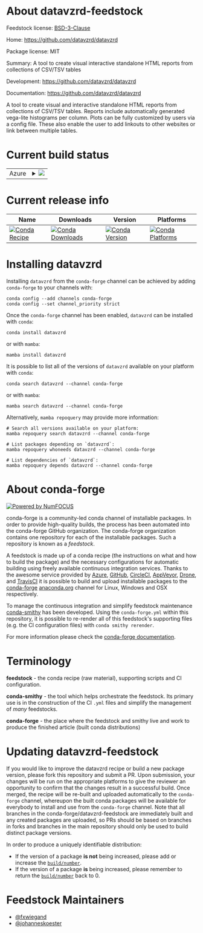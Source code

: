 About datavzrd-feedstock
========================

Feedstock license: [BSD-3-Clause](https://github.com/conda-forge/datavzrd-feedstock/blob/main/LICENSE.txt)

Home: https://github.com/datavzrd/datavzrd

Package license: MIT

Summary: A tool to create visual interactive standalone HTML reports from collections of CSV/TSV tables

Development: https://github.com/datavzrd/datavzrd

Documentation: https://github.com/datavzrd/datavzrd

A tool to create visual and interactive standalone HTML reports from
collections of CSV/TSV tables.
Reports include automatically generated vega-lite histograms
per column. Plots can be fully customized by users via a config file.
These also enable the user to add linkouts to other websites or link
between multiple tables.


Current build status
====================


<table>
    
  <tr>
    <td>Azure</td>
    <td>
      <details>
        <summary>
          <a href="https://dev.azure.com/conda-forge/feedstock-builds/_build/latest?definitionId=15465&branchName=main">
            <img src="https://dev.azure.com/conda-forge/feedstock-builds/_apis/build/status/datavzrd-feedstock?branchName=main">
          </a>
        </summary>
        <table>
          <thead><tr><th>Variant</th><th>Status</th></tr></thead>
          <tbody><tr>
              <td>linux_64_nodejs20python3.10.____cpython</td>
              <td>
                <a href="https://dev.azure.com/conda-forge/feedstock-builds/_build/latest?definitionId=15465&branchName=main">
                  <img src="https://dev.azure.com/conda-forge/feedstock-builds/_apis/build/status/datavzrd-feedstock?branchName=main&jobName=linux&configuration=linux%20linux_64_nodejs20python3.10.____cpython" alt="variant">
                </a>
              </td>
            </tr><tr>
              <td>linux_64_nodejs20python3.11.____cpython</td>
              <td>
                <a href="https://dev.azure.com/conda-forge/feedstock-builds/_build/latest?definitionId=15465&branchName=main">
                  <img src="https://dev.azure.com/conda-forge/feedstock-builds/_apis/build/status/datavzrd-feedstock?branchName=main&jobName=linux&configuration=linux%20linux_64_nodejs20python3.11.____cpython" alt="variant">
                </a>
              </td>
            </tr><tr>
              <td>linux_64_nodejs20python3.12.____cpython</td>
              <td>
                <a href="https://dev.azure.com/conda-forge/feedstock-builds/_build/latest?definitionId=15465&branchName=main">
                  <img src="https://dev.azure.com/conda-forge/feedstock-builds/_apis/build/status/datavzrd-feedstock?branchName=main&jobName=linux&configuration=linux%20linux_64_nodejs20python3.12.____cpython" alt="variant">
                </a>
              </td>
            </tr><tr>
              <td>linux_64_nodejs20python3.13.____cp313</td>
              <td>
                <a href="https://dev.azure.com/conda-forge/feedstock-builds/_build/latest?definitionId=15465&branchName=main">
                  <img src="https://dev.azure.com/conda-forge/feedstock-builds/_apis/build/status/datavzrd-feedstock?branchName=main&jobName=linux&configuration=linux%20linux_64_nodejs20python3.13.____cp313" alt="variant">
                </a>
              </td>
            </tr><tr>
              <td>linux_64_nodejs20python3.14.____cp314</td>
              <td>
                <a href="https://dev.azure.com/conda-forge/feedstock-builds/_build/latest?definitionId=15465&branchName=main">
                  <img src="https://dev.azure.com/conda-forge/feedstock-builds/_apis/build/status/datavzrd-feedstock?branchName=main&jobName=linux&configuration=linux%20linux_64_nodejs20python3.14.____cp314" alt="variant">
                </a>
              </td>
            </tr><tr>
              <td>linux_64_nodejs22python3.10.____cpython</td>
              <td>
                <a href="https://dev.azure.com/conda-forge/feedstock-builds/_build/latest?definitionId=15465&branchName=main">
                  <img src="https://dev.azure.com/conda-forge/feedstock-builds/_apis/build/status/datavzrd-feedstock?branchName=main&jobName=linux&configuration=linux%20linux_64_nodejs22python3.10.____cpython" alt="variant">
                </a>
              </td>
            </tr><tr>
              <td>linux_64_nodejs22python3.11.____cpython</td>
              <td>
                <a href="https://dev.azure.com/conda-forge/feedstock-builds/_build/latest?definitionId=15465&branchName=main">
                  <img src="https://dev.azure.com/conda-forge/feedstock-builds/_apis/build/status/datavzrd-feedstock?branchName=main&jobName=linux&configuration=linux%20linux_64_nodejs22python3.11.____cpython" alt="variant">
                </a>
              </td>
            </tr><tr>
              <td>linux_64_nodejs22python3.12.____cpython</td>
              <td>
                <a href="https://dev.azure.com/conda-forge/feedstock-builds/_build/latest?definitionId=15465&branchName=main">
                  <img src="https://dev.azure.com/conda-forge/feedstock-builds/_apis/build/status/datavzrd-feedstock?branchName=main&jobName=linux&configuration=linux%20linux_64_nodejs22python3.12.____cpython" alt="variant">
                </a>
              </td>
            </tr><tr>
              <td>linux_64_nodejs22python3.13.____cp313</td>
              <td>
                <a href="https://dev.azure.com/conda-forge/feedstock-builds/_build/latest?definitionId=15465&branchName=main">
                  <img src="https://dev.azure.com/conda-forge/feedstock-builds/_apis/build/status/datavzrd-feedstock?branchName=main&jobName=linux&configuration=linux%20linux_64_nodejs22python3.13.____cp313" alt="variant">
                </a>
              </td>
            </tr><tr>
              <td>linux_64_nodejs22python3.14.____cp314</td>
              <td>
                <a href="https://dev.azure.com/conda-forge/feedstock-builds/_build/latest?definitionId=15465&branchName=main">
                  <img src="https://dev.azure.com/conda-forge/feedstock-builds/_apis/build/status/datavzrd-feedstock?branchName=main&jobName=linux&configuration=linux%20linux_64_nodejs22python3.14.____cp314" alt="variant">
                </a>
              </td>
            </tr><tr>
              <td>linux_aarch64_nodejs20python3.10.____cpython</td>
              <td>
                <a href="https://dev.azure.com/conda-forge/feedstock-builds/_build/latest?definitionId=15465&branchName=main">
                  <img src="https://dev.azure.com/conda-forge/feedstock-builds/_apis/build/status/datavzrd-feedstock?branchName=main&jobName=linux&configuration=linux%20linux_aarch64_nodejs20python3.10.____cpython" alt="variant">
                </a>
              </td>
            </tr><tr>
              <td>linux_aarch64_nodejs20python3.11.____cpython</td>
              <td>
                <a href="https://dev.azure.com/conda-forge/feedstock-builds/_build/latest?definitionId=15465&branchName=main">
                  <img src="https://dev.azure.com/conda-forge/feedstock-builds/_apis/build/status/datavzrd-feedstock?branchName=main&jobName=linux&configuration=linux%20linux_aarch64_nodejs20python3.11.____cpython" alt="variant">
                </a>
              </td>
            </tr><tr>
              <td>linux_aarch64_nodejs20python3.12.____cpython</td>
              <td>
                <a href="https://dev.azure.com/conda-forge/feedstock-builds/_build/latest?definitionId=15465&branchName=main">
                  <img src="https://dev.azure.com/conda-forge/feedstock-builds/_apis/build/status/datavzrd-feedstock?branchName=main&jobName=linux&configuration=linux%20linux_aarch64_nodejs20python3.12.____cpython" alt="variant">
                </a>
              </td>
            </tr><tr>
              <td>linux_aarch64_nodejs20python3.13.____cp313</td>
              <td>
                <a href="https://dev.azure.com/conda-forge/feedstock-builds/_build/latest?definitionId=15465&branchName=main">
                  <img src="https://dev.azure.com/conda-forge/feedstock-builds/_apis/build/status/datavzrd-feedstock?branchName=main&jobName=linux&configuration=linux%20linux_aarch64_nodejs20python3.13.____cp313" alt="variant">
                </a>
              </td>
            </tr><tr>
              <td>linux_aarch64_nodejs20python3.14.____cp314</td>
              <td>
                <a href="https://dev.azure.com/conda-forge/feedstock-builds/_build/latest?definitionId=15465&branchName=main">
                  <img src="https://dev.azure.com/conda-forge/feedstock-builds/_apis/build/status/datavzrd-feedstock?branchName=main&jobName=linux&configuration=linux%20linux_aarch64_nodejs20python3.14.____cp314" alt="variant">
                </a>
              </td>
            </tr><tr>
              <td>linux_aarch64_nodejs22python3.10.____cpython</td>
              <td>
                <a href="https://dev.azure.com/conda-forge/feedstock-builds/_build/latest?definitionId=15465&branchName=main">
                  <img src="https://dev.azure.com/conda-forge/feedstock-builds/_apis/build/status/datavzrd-feedstock?branchName=main&jobName=linux&configuration=linux%20linux_aarch64_nodejs22python3.10.____cpython" alt="variant">
                </a>
              </td>
            </tr><tr>
              <td>linux_aarch64_nodejs22python3.11.____cpython</td>
              <td>
                <a href="https://dev.azure.com/conda-forge/feedstock-builds/_build/latest?definitionId=15465&branchName=main">
                  <img src="https://dev.azure.com/conda-forge/feedstock-builds/_apis/build/status/datavzrd-feedstock?branchName=main&jobName=linux&configuration=linux%20linux_aarch64_nodejs22python3.11.____cpython" alt="variant">
                </a>
              </td>
            </tr><tr>
              <td>linux_aarch64_nodejs22python3.12.____cpython</td>
              <td>
                <a href="https://dev.azure.com/conda-forge/feedstock-builds/_build/latest?definitionId=15465&branchName=main">
                  <img src="https://dev.azure.com/conda-forge/feedstock-builds/_apis/build/status/datavzrd-feedstock?branchName=main&jobName=linux&configuration=linux%20linux_aarch64_nodejs22python3.12.____cpython" alt="variant">
                </a>
              </td>
            </tr><tr>
              <td>linux_aarch64_nodejs22python3.13.____cp313</td>
              <td>
                <a href="https://dev.azure.com/conda-forge/feedstock-builds/_build/latest?definitionId=15465&branchName=main">
                  <img src="https://dev.azure.com/conda-forge/feedstock-builds/_apis/build/status/datavzrd-feedstock?branchName=main&jobName=linux&configuration=linux%20linux_aarch64_nodejs22python3.13.____cp313" alt="variant">
                </a>
              </td>
            </tr><tr>
              <td>linux_aarch64_nodejs22python3.14.____cp314</td>
              <td>
                <a href="https://dev.azure.com/conda-forge/feedstock-builds/_build/latest?definitionId=15465&branchName=main">
                  <img src="https://dev.azure.com/conda-forge/feedstock-builds/_apis/build/status/datavzrd-feedstock?branchName=main&jobName=linux&configuration=linux%20linux_aarch64_nodejs22python3.14.____cp314" alt="variant">
                </a>
              </td>
            </tr><tr>
              <td>osx_64_nodejs20python3.10.____cpython</td>
              <td>
                <a href="https://dev.azure.com/conda-forge/feedstock-builds/_build/latest?definitionId=15465&branchName=main">
                  <img src="https://dev.azure.com/conda-forge/feedstock-builds/_apis/build/status/datavzrd-feedstock?branchName=main&jobName=osx&configuration=osx%20osx_64_nodejs20python3.10.____cpython" alt="variant">
                </a>
              </td>
            </tr><tr>
              <td>osx_64_nodejs20python3.11.____cpython</td>
              <td>
                <a href="https://dev.azure.com/conda-forge/feedstock-builds/_build/latest?definitionId=15465&branchName=main">
                  <img src="https://dev.azure.com/conda-forge/feedstock-builds/_apis/build/status/datavzrd-feedstock?branchName=main&jobName=osx&configuration=osx%20osx_64_nodejs20python3.11.____cpython" alt="variant">
                </a>
              </td>
            </tr><tr>
              <td>osx_64_nodejs20python3.12.____cpython</td>
              <td>
                <a href="https://dev.azure.com/conda-forge/feedstock-builds/_build/latest?definitionId=15465&branchName=main">
                  <img src="https://dev.azure.com/conda-forge/feedstock-builds/_apis/build/status/datavzrd-feedstock?branchName=main&jobName=osx&configuration=osx%20osx_64_nodejs20python3.12.____cpython" alt="variant">
                </a>
              </td>
            </tr><tr>
              <td>osx_64_nodejs20python3.13.____cp313</td>
              <td>
                <a href="https://dev.azure.com/conda-forge/feedstock-builds/_build/latest?definitionId=15465&branchName=main">
                  <img src="https://dev.azure.com/conda-forge/feedstock-builds/_apis/build/status/datavzrd-feedstock?branchName=main&jobName=osx&configuration=osx%20osx_64_nodejs20python3.13.____cp313" alt="variant">
                </a>
              </td>
            </tr><tr>
              <td>osx_64_nodejs20python3.14.____cp314</td>
              <td>
                <a href="https://dev.azure.com/conda-forge/feedstock-builds/_build/latest?definitionId=15465&branchName=main">
                  <img src="https://dev.azure.com/conda-forge/feedstock-builds/_apis/build/status/datavzrd-feedstock?branchName=main&jobName=osx&configuration=osx%20osx_64_nodejs20python3.14.____cp314" alt="variant">
                </a>
              </td>
            </tr><tr>
              <td>osx_64_nodejs22python3.10.____cpython</td>
              <td>
                <a href="https://dev.azure.com/conda-forge/feedstock-builds/_build/latest?definitionId=15465&branchName=main">
                  <img src="https://dev.azure.com/conda-forge/feedstock-builds/_apis/build/status/datavzrd-feedstock?branchName=main&jobName=osx&configuration=osx%20osx_64_nodejs22python3.10.____cpython" alt="variant">
                </a>
              </td>
            </tr><tr>
              <td>osx_64_nodejs22python3.11.____cpython</td>
              <td>
                <a href="https://dev.azure.com/conda-forge/feedstock-builds/_build/latest?definitionId=15465&branchName=main">
                  <img src="https://dev.azure.com/conda-forge/feedstock-builds/_apis/build/status/datavzrd-feedstock?branchName=main&jobName=osx&configuration=osx%20osx_64_nodejs22python3.11.____cpython" alt="variant">
                </a>
              </td>
            </tr><tr>
              <td>osx_64_nodejs22python3.12.____cpython</td>
              <td>
                <a href="https://dev.azure.com/conda-forge/feedstock-builds/_build/latest?definitionId=15465&branchName=main">
                  <img src="https://dev.azure.com/conda-forge/feedstock-builds/_apis/build/status/datavzrd-feedstock?branchName=main&jobName=osx&configuration=osx%20osx_64_nodejs22python3.12.____cpython" alt="variant">
                </a>
              </td>
            </tr><tr>
              <td>osx_64_nodejs22python3.13.____cp313</td>
              <td>
                <a href="https://dev.azure.com/conda-forge/feedstock-builds/_build/latest?definitionId=15465&branchName=main">
                  <img src="https://dev.azure.com/conda-forge/feedstock-builds/_apis/build/status/datavzrd-feedstock?branchName=main&jobName=osx&configuration=osx%20osx_64_nodejs22python3.13.____cp313" alt="variant">
                </a>
              </td>
            </tr><tr>
              <td>osx_64_nodejs22python3.14.____cp314</td>
              <td>
                <a href="https://dev.azure.com/conda-forge/feedstock-builds/_build/latest?definitionId=15465&branchName=main">
                  <img src="https://dev.azure.com/conda-forge/feedstock-builds/_apis/build/status/datavzrd-feedstock?branchName=main&jobName=osx&configuration=osx%20osx_64_nodejs22python3.14.____cp314" alt="variant">
                </a>
              </td>
            </tr><tr>
              <td>osx_arm64_nodejs20python3.10.____cpython</td>
              <td>
                <a href="https://dev.azure.com/conda-forge/feedstock-builds/_build/latest?definitionId=15465&branchName=main">
                  <img src="https://dev.azure.com/conda-forge/feedstock-builds/_apis/build/status/datavzrd-feedstock?branchName=main&jobName=osx&configuration=osx%20osx_arm64_nodejs20python3.10.____cpython" alt="variant">
                </a>
              </td>
            </tr><tr>
              <td>osx_arm64_nodejs20python3.11.____cpython</td>
              <td>
                <a href="https://dev.azure.com/conda-forge/feedstock-builds/_build/latest?definitionId=15465&branchName=main">
                  <img src="https://dev.azure.com/conda-forge/feedstock-builds/_apis/build/status/datavzrd-feedstock?branchName=main&jobName=osx&configuration=osx%20osx_arm64_nodejs20python3.11.____cpython" alt="variant">
                </a>
              </td>
            </tr><tr>
              <td>osx_arm64_nodejs20python3.12.____cpython</td>
              <td>
                <a href="https://dev.azure.com/conda-forge/feedstock-builds/_build/latest?definitionId=15465&branchName=main">
                  <img src="https://dev.azure.com/conda-forge/feedstock-builds/_apis/build/status/datavzrd-feedstock?branchName=main&jobName=osx&configuration=osx%20osx_arm64_nodejs20python3.12.____cpython" alt="variant">
                </a>
              </td>
            </tr><tr>
              <td>osx_arm64_nodejs20python3.13.____cp313</td>
              <td>
                <a href="https://dev.azure.com/conda-forge/feedstock-builds/_build/latest?definitionId=15465&branchName=main">
                  <img src="https://dev.azure.com/conda-forge/feedstock-builds/_apis/build/status/datavzrd-feedstock?branchName=main&jobName=osx&configuration=osx%20osx_arm64_nodejs20python3.13.____cp313" alt="variant">
                </a>
              </td>
            </tr><tr>
              <td>osx_arm64_nodejs20python3.14.____cp314</td>
              <td>
                <a href="https://dev.azure.com/conda-forge/feedstock-builds/_build/latest?definitionId=15465&branchName=main">
                  <img src="https://dev.azure.com/conda-forge/feedstock-builds/_apis/build/status/datavzrd-feedstock?branchName=main&jobName=osx&configuration=osx%20osx_arm64_nodejs20python3.14.____cp314" alt="variant">
                </a>
              </td>
            </tr><tr>
              <td>osx_arm64_nodejs22python3.10.____cpython</td>
              <td>
                <a href="https://dev.azure.com/conda-forge/feedstock-builds/_build/latest?definitionId=15465&branchName=main">
                  <img src="https://dev.azure.com/conda-forge/feedstock-builds/_apis/build/status/datavzrd-feedstock?branchName=main&jobName=osx&configuration=osx%20osx_arm64_nodejs22python3.10.____cpython" alt="variant">
                </a>
              </td>
            </tr><tr>
              <td>osx_arm64_nodejs22python3.11.____cpython</td>
              <td>
                <a href="https://dev.azure.com/conda-forge/feedstock-builds/_build/latest?definitionId=15465&branchName=main">
                  <img src="https://dev.azure.com/conda-forge/feedstock-builds/_apis/build/status/datavzrd-feedstock?branchName=main&jobName=osx&configuration=osx%20osx_arm64_nodejs22python3.11.____cpython" alt="variant">
                </a>
              </td>
            </tr><tr>
              <td>osx_arm64_nodejs22python3.12.____cpython</td>
              <td>
                <a href="https://dev.azure.com/conda-forge/feedstock-builds/_build/latest?definitionId=15465&branchName=main">
                  <img src="https://dev.azure.com/conda-forge/feedstock-builds/_apis/build/status/datavzrd-feedstock?branchName=main&jobName=osx&configuration=osx%20osx_arm64_nodejs22python3.12.____cpython" alt="variant">
                </a>
              </td>
            </tr><tr>
              <td>osx_arm64_nodejs22python3.13.____cp313</td>
              <td>
                <a href="https://dev.azure.com/conda-forge/feedstock-builds/_build/latest?definitionId=15465&branchName=main">
                  <img src="https://dev.azure.com/conda-forge/feedstock-builds/_apis/build/status/datavzrd-feedstock?branchName=main&jobName=osx&configuration=osx%20osx_arm64_nodejs22python3.13.____cp313" alt="variant">
                </a>
              </td>
            </tr><tr>
              <td>osx_arm64_nodejs22python3.14.____cp314</td>
              <td>
                <a href="https://dev.azure.com/conda-forge/feedstock-builds/_build/latest?definitionId=15465&branchName=main">
                  <img src="https://dev.azure.com/conda-forge/feedstock-builds/_apis/build/status/datavzrd-feedstock?branchName=main&jobName=osx&configuration=osx%20osx_arm64_nodejs22python3.14.____cp314" alt="variant">
                </a>
              </td>
            </tr>
          </tbody>
        </table>
      </details>
    </td>
  </tr>
</table>

Current release info
====================

| Name | Downloads | Version | Platforms |
| --- | --- | --- | --- |
| [![Conda Recipe](https://img.shields.io/badge/recipe-datavzrd-green.svg)](https://anaconda.org/conda-forge/datavzrd) | [![Conda Downloads](https://img.shields.io/conda/dn/conda-forge/datavzrd.svg)](https://anaconda.org/conda-forge/datavzrd) | [![Conda Version](https://img.shields.io/conda/vn/conda-forge/datavzrd.svg)](https://anaconda.org/conda-forge/datavzrd) | [![Conda Platforms](https://img.shields.io/conda/pn/conda-forge/datavzrd.svg)](https://anaconda.org/conda-forge/datavzrd) |

Installing datavzrd
===================

Installing `datavzrd` from the `conda-forge` channel can be achieved by adding `conda-forge` to your channels with:

```
conda config --add channels conda-forge
conda config --set channel_priority strict
```

Once the `conda-forge` channel has been enabled, `datavzrd` can be installed with `conda`:

```
conda install datavzrd
```

or with `mamba`:

```
mamba install datavzrd
```

It is possible to list all of the versions of `datavzrd` available on your platform with `conda`:

```
conda search datavzrd --channel conda-forge
```

or with `mamba`:

```
mamba search datavzrd --channel conda-forge
```

Alternatively, `mamba repoquery` may provide more information:

```
# Search all versions available on your platform:
mamba repoquery search datavzrd --channel conda-forge

# List packages depending on `datavzrd`:
mamba repoquery whoneeds datavzrd --channel conda-forge

# List dependencies of `datavzrd`:
mamba repoquery depends datavzrd --channel conda-forge
```


About conda-forge
=================

[![Powered by
NumFOCUS](https://img.shields.io/badge/powered%20by-NumFOCUS-orange.svg?style=flat&colorA=E1523D&colorB=007D8A)](https://numfocus.org)

conda-forge is a community-led conda channel of installable packages.
In order to provide high-quality builds, the process has been automated into the
conda-forge GitHub organization. The conda-forge organization contains one repository
for each of the installable packages. Such a repository is known as a *feedstock*.

A feedstock is made up of a conda recipe (the instructions on what and how to build
the package) and the necessary configurations for automatic building using freely
available continuous integration services. Thanks to the awesome service provided by
[Azure](https://azure.microsoft.com/en-us/services/devops/), [GitHub](https://github.com/),
[CircleCI](https://circleci.com/), [AppVeyor](https://www.appveyor.com/),
[Drone](https://cloud.drone.io/welcome), and [TravisCI](https://travis-ci.com/)
it is possible to build and upload installable packages to the
[conda-forge](https://anaconda.org/conda-forge) [anaconda.org](https://anaconda.org/)
channel for Linux, Windows and OSX respectively.

To manage the continuous integration and simplify feedstock maintenance
[conda-smithy](https://github.com/conda-forge/conda-smithy) has been developed.
Using the ``conda-forge.yml`` within this repository, it is possible to re-render all of
this feedstock's supporting files (e.g. the CI configuration files) with ``conda smithy rerender``.

For more information please check the [conda-forge documentation](https://conda-forge.org/docs/).

Terminology
===========

**feedstock** - the conda recipe (raw material), supporting scripts and CI configuration.

**conda-smithy** - the tool which helps orchestrate the feedstock.
                   Its primary use is in the construction of the CI ``.yml`` files
                   and simplify the management of *many* feedstocks.

**conda-forge** - the place where the feedstock and smithy live and work to
                  produce the finished article (built conda distributions)


Updating datavzrd-feedstock
===========================

If you would like to improve the datavzrd recipe or build a new
package version, please fork this repository and submit a PR. Upon submission,
your changes will be run on the appropriate platforms to give the reviewer an
opportunity to confirm that the changes result in a successful build. Once
merged, the recipe will be re-built and uploaded automatically to the
`conda-forge` channel, whereupon the built conda packages will be available for
everybody to install and use from the `conda-forge` channel.
Note that all branches in the conda-forge/datavzrd-feedstock are
immediately built and any created packages are uploaded, so PRs should be based
on branches in forks and branches in the main repository should only be used to
build distinct package versions.

In order to produce a uniquely identifiable distribution:
 * If the version of a package **is not** being increased, please add or increase
   the [``build/number``](https://docs.conda.io/projects/conda-build/en/latest/resources/define-metadata.html#build-number-and-string).
 * If the version of a package **is** being increased, please remember to return
   the [``build/number``](https://docs.conda.io/projects/conda-build/en/latest/resources/define-metadata.html#build-number-and-string)
   back to 0.

Feedstock Maintainers
=====================

* [@fxwiegand](https://github.com/fxwiegand/)
* [@johanneskoester](https://github.com/johanneskoester/)

